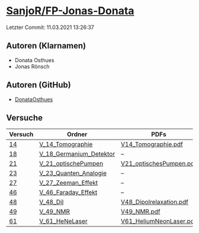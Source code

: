 # [SanjoR/FP-Jonas-Donata](https://github.com/SanjoR/FP-Jonas-Donata)

Letzter Commit: 11.03.2021 13:26:37

## Autoren (Klarnamen)
- Donata Osthues
- Jonas Rönsch

## Autoren (GitHub)
- [DonataOsthues](https://github.com/DonataOsthues)

## Versuche

|       Versuch        |                                                   Ordner                                                   |                                                                                    PDFs                                                                                    |
|----------------------|------------------------------------------------------------------------------------------------------------|----------------------------------------------------------------------------------------------------------------------------------------------------------------------------|
|[14](../../versuch/14)|[V_14_Tomographie](https://github.com/SanjoR/FP-Jonas-Donata/tree/master/MFP/V_14_Tomographie)              |[V14_Tomographie.pdf](https://docs.google.com/viewer?url=https://raw.githubusercontent.com/SanjoR/FP-Jonas-Donata/master/MFP/Fertige_Protokolle/V14_Tomographie.pdf)        |
|[18](../../versuch/18)|[V_18_Germanium_Detektor](https://github.com/SanjoR/FP-Jonas-Donata/tree/master/BFP/V_18_Germanium_Detektor)|–                                                                                                                                                                           |
|[21](../../versuch/21)|[V_21_optischePumpen](https://github.com/SanjoR/FP-Jonas-Donata/tree/master/MFP/V_21_optischePumpen)        |[V21_optischesPumpen.pdf](https://docs.google.com/viewer?url=https://raw.githubusercontent.com/SanjoR/FP-Jonas-Donata/master/MFP/Fertige_Protokolle/V21_optischesPumpen.pdf)|
|[23](../../versuch/23)|[V_23_Quanten_Analogie](https://github.com/SanjoR/FP-Jonas-Donata/tree/master/BFP/V_23_Quanten_Analogie)    |–                                                                                                                                                                           |
|[27](../../versuch/27)|[V_27_Zeeman_Effekt](https://github.com/SanjoR/FP-Jonas-Donata/tree/master/BFP/V_27_Zeeman_Effekt)          |–                                                                                                                                                                           |
|[46](../../versuch/46)|[V_46_Faraday_Effekt](https://github.com/SanjoR/FP-Jonas-Donata/tree/master/BFP/V_46_Faraday_Effekt)        |–                                                                                                                                                                           |
|[48](../../versuch/48)|[V_48_DiI](https://github.com/SanjoR/FP-Jonas-Donata/tree/master/MFP/V_48_DiI)                              |[V48_Dipolrelaxation.pdf](https://docs.google.com/viewer?url=https://raw.githubusercontent.com/SanjoR/FP-Jonas-Donata/master/MFP/Fertige_Protokolle/V48_Dipolrelaxation.pdf)|
|[49](../../versuch/49)|[V_49_NMR](https://github.com/SanjoR/FP-Jonas-Donata/tree/master/MFP/V_49_NMR)                              |[V49_NMR.pdf](https://docs.google.com/viewer?url=https://raw.githubusercontent.com/SanjoR/FP-Jonas-Donata/master/MFP/Fertige_Protokolle/V49_NMR.pdf)                        |
|[61](../../versuch/61)|[V_61_HeNeLaser](https://github.com/SanjoR/FP-Jonas-Donata/tree/master/MFP/V_61_HeNeLaser)                  |[V61_HeliumNeonLaser.pdf](https://docs.google.com/viewer?url=https://raw.githubusercontent.com/SanjoR/FP-Jonas-Donata/master/MFP/Fertige_Protokolle/V61_HeliumNeonLaser.pdf)|
